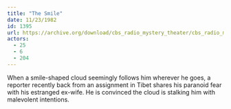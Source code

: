 ```yaml
---
title: "The Smile"
date: 11/23/1982
id: 1395
url: https://archive.org/download/cbs_radio_mystery_theater/cbs_radio_mystery_theater-1351-1399.zip/cbs_radio_mystery_theater-1351-1399%2Fcbsrmt_1395_the_smile.mp3
actors:
  - 25
  - 6
  - 204
---
```

When a smile-shaped cloud seemingly follows him wherever he goes, a reporter recently back from an assignment in Tibet shares his paranoid fear with his estranged ex-wife. He is convinced the cloud is stalking him with malevolent intentions.